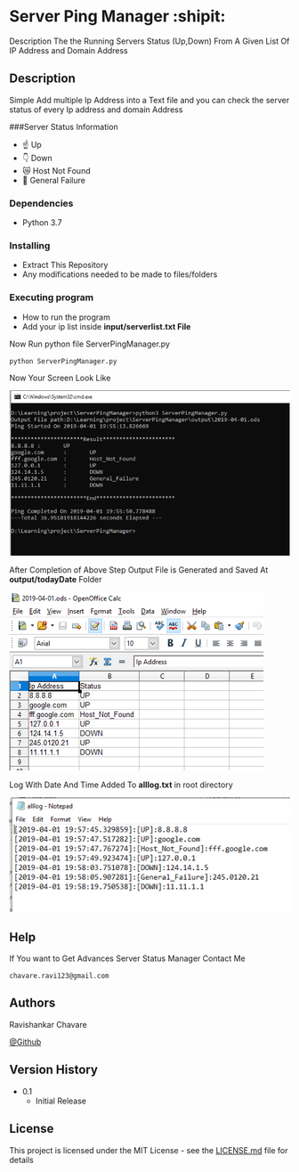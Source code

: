 # Server Ping Manager :shipit:

Description 
The the Running Servers Status  (Up,Down) From A Given List Of IP Address and Domain Address

## Description

Simple Add multiple Ip Address into a Text file and you can check the server status of every Ip address and 
domain Address

###Server Status Information
- :point_up: Up
- :point_down: Down
- :crying_cat_face: Host Not Found
- :new_moon_with_face: General Failure


### Dependencies

* Python 3.7

### Installing

* Extract This Repository 
* Any modifications needed to be made to files/folders

### Executing program

* How to run the program
* Add your ip list inside **input/serverlist.txt File**

Now Run python file ServerPingManager.py
```
python ServerPingManager.py
```

Now Your Screen Look  Like

![Command Line Output](https://github.com/chavarera/ServerPingManager/blob/master/ScreenShots/ResultOnCommandScreen.PNG)

After Completion of Above Step Output File is Generated and Saved At **output/todayDate** Folder

![Open Office Document](https://github.com/chavarera/ServerPingManager/blob/master/ScreenShots/Resultinods.PNG)

Log With Date And Time Added To **alllog.txt** in root directory

![Log File](https://github.com/chavarera/ServerPingManager/blob/master/ScreenShots/LogWithTime.PNG)

## Help

If You want to Get Advances Server Status Manager Contact Me 
```
chavare.ravi123@gmail.com
```

## Authors

Ravishankar Chavare
 
[@Github](http://github.com/chavarera)

## Version History

* 0.1
    * Initial Release

## License

This project is licensed under the MIT License - see the [LICENSE.md](LICENSE.md) file for details

